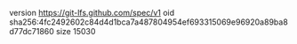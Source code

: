 version https://git-lfs.github.com/spec/v1
oid sha256:4fc2492602c84d4d1bca7a487804954ef693315069e96920a89ba8d77dc71860
size 15030
